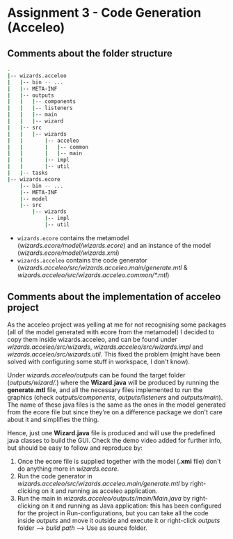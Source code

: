 # Assignment 3 - Code Generation (Acceleo)

## Comments about the folder structure

```bash
.
|-- wizards.acceleo
|   |-- bin -- ...
|   |-- META-INF
|   |-- outputs
|   |   |-- components
|   |   |-- listeners
|   |   |-- main
|   |   |-- wizard
|   |-- src
|   |   |-- wizards
|   |       |-- acceleo
|   |       |   |-- common
|   |       |   |-- main
|   |       |-- impl
|   |       |-- util
|   |-- tasks
|-- wizards.ecore
    |-- bin -- ...
    |-- META-INF
    |-- model
    |-- src
        |-- wizards
            |-- impl
            |-- util
```

- `wizards.ecore` contains the metamodel (_wizards.ecore/model/wizards.ecore_) and an instance of the model (_wizards.ecore/model/wizards.xmi_)
- `wizards.acceleo` contains the code generator (_wizards.acceleo/src/wizards.acceleo.main/generate.mtl_ & _wizards.acceleo/src/wizards.acceleo.common/*.mtl_)

## Comments about the implementation of acceleo project

As the acceleo project was yelling at me for not recognising some packages (all of the model generated with ecore from the metamodel) I decided to copy them inside wizards.acceleo, and can be found under _wizards.acceleo/src/wizards_, _wizards.acceleo/src/wizards.impl_ and _wizards.acceleo/src/wizards.util_. This fixed the problem (might have been solved with configuring some stuff in workspace, I don't know).

Under _wizards.acceleo/outputs_ can be found the target folder (_outputs/wizard/._) where the **Wizard.java** will be produced by running the **generate.mtl** file, and all the necessary files implemented to run the graphics (check _outputs/components_, _outputs/listeners_ and _outputs/main_). The name of these java files is the same as the ones in the model generated from the ecore file but since they're on a difference package we don't care about it and simplifies the thing.

Hence, just one **Wizard.java** file is produced and will use the predefined java classes to build the GUI. Check the demo video added for further info, but should be easy to follow and reproduce by:

1. Once the ecore file is supplied together with the model (**.xmi** file) don't do anything more in _wizards.ecore_.
2. Run the code generator in _wizards.acceleo/src/wizards.acceleo.main/generate.mtl_ by right-clicking on it and running as acceleo application.
3. Run the main in _wizards.acceleo/outputs/main/Main.java_ by right-clicking on it and running as Java application: this has been configured for the project in Run-configurations, but you can take all the code inside _outputs_ and move it outside and execute it or right-click _outputs_ folder --> _build path_ --> Use as source folder.


